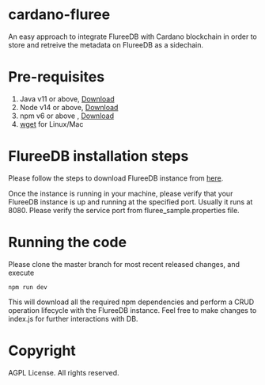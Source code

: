 # cardano-fluree

An easy approach to integrate FlureeDB with Cardano blockchain in order to store and retreive the metadata on FlureeDB as a sidechain.

# Pre-requisites
1. Java v11 or above, [Download](https://www.oracle.com/ca-en/java/technologies/javase-jdk11-downloads.html) 
2. Node v14 or above, [Download](https://nodejs.org/en/download/current/)
3. npm  v6 or above , [Download](https://www.npmjs.com/get-npm)
4. [wget](https://formulae.brew.sh/formula/wget#default) for Linux/Mac

# FlureeDB installation steps
Please follow the steps to download FlureeDB instance from [here](https://docs.flur.ee/docs/1.0.0/getting-started/installation).

Once the instance is running in your machine, please verify that your FlureeDB instance is up and running at the specified port.
Usually it runs at 8080. Please verify the service port from fluree_sample.properties file.

# Running the code
Please clone the master branch for most recent released changes, and execute 

``` npm run dev ```

This will download all the required npm dependencies and perform a CRUD operation lifecycle with the FlureeDB instance.
Feel free to make changes to index.js for further interactions with DB.

# Copyright
AGPL License. All rights reserved.

